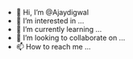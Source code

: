 - 👋 Hi, I’m @Ajaydigwal
- 👀 I’m interested in ...
- 🌱 I’m currently learning ...
- 💞️ I’m looking to collaborate on ...
- 📫 How to reach me ...

<!---
Ajaydigwal/Ajaydigwal is a ✨ special ✨ repository because its `README.md` (this file) appears on your GitHub profile.
You can click the Preview link to take a look at your changes.
--->
